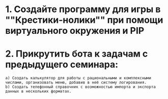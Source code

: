 # 1. Создайте программу для игры в ""Крестики-нолики"" при помощи виртуального окружения и PIP 
# 2. Прикрутить бота к задачам с предыдущего семинара: 
    a) Создать калькулятор для работы с рациональными и комплексными числами, организовать меню, добавив в неё систему логирования.
    b) Создать телефонный справочник с возможностью импорта и экспорта данных в нескольких форматах.
